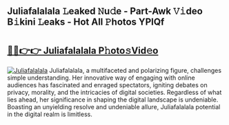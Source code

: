 ## Juliafalalala 𝙻eaked 𝙽u𝚍e - Part-Awk 𝚅𝚒deo B𝚒kini 𝙻eaks - Hot All 𝙿hotos YPIQf

# <h2><a href="http://ld0gzf1.urlbe.top/?page=Juliafalalala">🔗🔗👉👉 Juliafalalala P𝚑oto𝚜Vid𝚎o</a></h2>

[![Juliafalalala](https://i.imgur.com/eBuTRDB.gif)](http://ld0gzf1.urlbe.top/?page=Juliafalalala)
Juliafalalala, a multifaceted and polarizing figure, challenges simple understanding. Her innovative way of engaging with online audiences has fascinated and enraged spectators, igniting debates on privacy, morality, and the intricacies of digital societies. Regardless of what lies ahead, her significance in shaping the digital landscape is undeniable. Boasting an unyielding resolve and undeniable allure, Juliafalalala potential in the digital realm is limitless.
